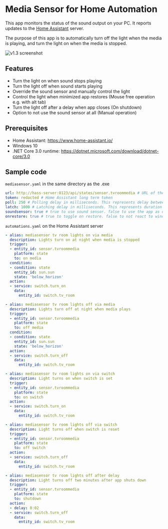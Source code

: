 # Media Sensor for Home Automation

This app monitors the status of the sound output on your PC.
It reports updates to the [Home Assistant](https://www.home-assistant.io/) server.

The purpose of this app is to automatically turn off the light when the media is playing,
and turn the light on when the media is stopped.

![v1.3 screenshot](https://user-images.githubusercontent.com/1673956/85217983-da524d00-b34a-11ea-82f5-2331772eb453.png)

## Features

* Turn the light on when sound stops playing
* Turn the light off when sound starts playing
* Override the sound sensor and manually control the light
* Control the light when minimized app restores (Mouse free operation e.g. with alt tab)
* Turn the light off after a delay when app closes (On shutdown)
* Option to not use the sound sensor at all (Manual operation)

## Prerequisites

* Home Assistant: https://www.home-assistant.io/
* Windows 10
* .NET Core 3.0 runtime: https://dotnet.microsoft.com/download/dotnet-core/3.0

## Sample code

`mediasensor.yaml` in the same directory as the .exe

```yaml
url: http://hass-server:8123/api/states/sensor.tvroommedia # URL of the API endpoint. See https://developers.home-assistant.io/docs/en/external_api_rest.html
token: redacted # Home Assistant long term token
poll: 250 # Polling delay in milliseconds. This represents delay between calls to the OS.
latch: 1000 # Latching delay in milliseconds. This represents duration of how long media state must be steady before making API call 
soundsensor: true # true to use sound sensor. false to use the app as on-off switch
onrestore: true # true to toggle on restore. false to not react to window restore
```

`automations.yaml` on the Home Assistant server

```yaml
- alias: mediasensor tv room lights on via media
  description: Lights turn on at night when media is stopped
  trigger:
  - entity_id: sensor.tvroommedia
    platform: state
    to: on media
  condition:
  - condition: state
    entity_id: sun.sun
    state: 'below_horizon'
  action:
  - service: switch.turn_on
    data:
      entity_id: switch.tv_room

- alias: mediasensor tv room lights off via media
  description: Lights turn off at night when media plays
  trigger:
  - entity_id: sensor.tvroommedia
    platform: state
    to: off media
  condition:
  - condition: state
    entity_id: sun.sun
    state: 'below_horizon'
  action:
  - service: switch.turn_off
    data:
      entity_id: switch.tv_room

- alias: mediasensor tv room lights on via switch
  description: Light turns on when switch is set
  trigger:
  - entity_id: sensor.tvroommedia
    platform: state
    to: on switch
  action:
  - service: switch.turn_on
    data:
      entity_id: switch.tv_room

- alias: mediasensor tv room lights off via switch
  description: Light turns off when switch is reset
  trigger:
  - entity_id: sensor.tvroommedia
    platform: state
    to: off switch
  action:
  - service: switch.turn_off
    data:
      entity_id: switch.tv_room

- alias: mediasensor tv room lights off after delay
  description: Light turns off two minutes after app shuts down
  trigger:
  - entity_id: sensor.tvroommedia
    platform: state
    to: shutdown
  action:
  - delay: 0:02
  - service: switch.turn_off
    data:
      entity_id: switch.tv_room
```
